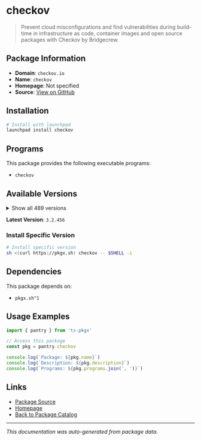 # checkov

> Prevent cloud misconfigurations and find vulnerabilities during build-time in infrastructure as code, container images and open source packages with Checkov by Bridgecrew.

## Package Information

- **Domain**: `checkov.io`
- **Name**: `checkov`
- **Homepage**: Not specified
- **Source**: [View on GitHub](https://github.com/pkgxdev/pantry/tree/main/projects/checkov.io/package.yml)

## Installation

```bash
# Install with launchpad
launchpad install checkov
```

## Programs

This package provides the following executable programs:

- `checkov`

## Available Versions

<details>
<summary>Show all 489 versions</summary>

- `3.2.456`, `3.2.453`, `3.2.452`, `3.2.451`, `3.2.450`
- `3.2.449`, `3.2.448`, `3.2.447`, `3.2.446`, `3.2.445`
- `3.2.444`, `3.2.443`, `3.2.442`, `3.2.441`, `3.2.440`
- `3.2.439`, `3.2.438`, `3.2.437`, `3.2.436`, `3.2.435`
- `3.2.434`, `3.2.433`, `3.2.432`, `3.2.431`, `3.2.430`
- `3.2.429`, `3.2.428`, `3.2.427`, `3.2.426`, `3.2.425`
- `3.2.424`, `3.2.423`, `3.2.422`, `3.2.421`, `3.2.420`
- `3.2.419`, `3.2.418`, `3.2.417`, `3.2.416`, `3.2.415`
- `3.2.414`, `3.2.413`, `3.2.412`, `3.2.411`, `3.2.410`
- `3.2.409`, `3.2.408`, `3.2.407`, `3.2.406`, `3.2.405`
- `3.2.404`, `3.2.403`, `3.2.402`, `3.2.401`, `3.2.400`
- `3.2.399`, `3.2.398`, `3.2.397`, `3.2.396`, `3.2.395`
- `3.2.394`, `3.2.393`, `3.2.392`, `3.2.391`, `3.2.390`
- `3.2.389`, `3.2.388`, `3.2.387`, `3.2.386`, `3.2.385`
- `3.2.384`, `3.2.383`, `3.2.382`, `3.2.381`, `3.2.380`
- `3.2.379`, `3.2.378`, `3.2.377`, `3.2.376`, `3.2.374`
- `3.2.373`, `3.2.372`, `3.2.370`, `3.2.369`, `3.2.368`
- `3.2.367`, `3.2.366`, `3.2.365`, `3.2.364`, `3.2.363`
- `3.2.362`, `3.2.361`, `3.2.360`, `3.2.359`, `3.2.358`
- `3.2.357`, `3.2.356`, `3.2.355`, `3.2.354`, `3.2.353`
- `3.2.352`, `3.2.351`, `3.2.350`, `3.2.349`, `3.2.348`
- `3.2.347`, `3.2.346`, `3.2.345`, `3.2.344`, `3.2.343`
- `3.2.342`, `3.2.341`, `3.2.340`, `3.2.339`, `3.2.337`
- `3.2.336`, `3.2.335`, `3.2.334`, `3.2.333`, `3.2.332`
- `3.2.331`, `3.2.330`, `3.2.329`, `3.2.328`, `3.2.327`
- `3.2.326`, `3.2.325`, `3.2.324`, `3.2.322`, `3.2.321`
- `3.2.320`, `3.2.319`, `3.2.318`, `3.2.317`, `3.2.316`
- `3.2.315`, `3.2.314`, `3.2.313`, `3.2.312`, `3.2.311`
- `3.2.310`, `3.2.309`, `3.2.308`, `3.2.307`, `3.2.306`
- `3.2.305`, `3.2.304`, `3.2.303`, `3.2.302`, `3.2.301`
- `3.2.300`, `3.2.299`, `3.2.298`, `3.2.297`, `3.2.296`
- `3.2.295`, `3.2.294`, `3.2.293`, `3.2.292`, `3.2.291`
- `3.2.290`, `3.2.289`, `3.2.288`, `3.2.287`, `3.2.286`
- `3.2.285`, `3.2.284`, `3.2.283`, `3.2.282`, `3.2.281`
- `3.2.280`, `3.2.279`, `3.2.278`, `3.2.277`, `3.2.276`
- `3.2.275`, `3.2.274`, `3.2.273`, `3.2.272`, `3.2.271`
- `3.2.270`, `3.2.269`, `3.2.268`, `3.2.267`, `3.2.266`
- `3.2.265`, `3.2.264`, `3.2.263`, `3.2.262`, `3.2.261`
- `3.2.260`, `3.2.259`, `3.2.258`, `3.2.257`, `3.2.256`
- `3.2.255`, `3.2.254`, `3.2.253`, `3.2.252`, `3.2.251`
- `3.2.250`, `3.2.249`, `3.2.248`, `3.2.247`, `3.2.246`
- `3.2.245`, `3.2.244`, `3.2.243`, `3.2.242`, `3.2.241`
- `3.2.240`, `3.2.239`, `3.2.238`, `3.2.237`, `3.2.236`
- `3.2.235`, `3.2.234`, `3.2.233`, `3.2.232`, `3.2.231`
- `3.2.230`, `3.2.229`, `3.2.228`, `3.2.227`, `3.2.226`
- `3.2.225`, `3.2.224`, `3.2.223`, `3.2.222`, `3.2.221`
- `3.2.220`, `3.2.219`, `3.2.218`, `3.2.217`, `3.2.216`
- `3.2.215`, `3.2.214`, `3.2.213`, `3.2.212`, `3.2.211`
- `3.2.210`, `3.2.209`, `3.2.208`, `3.2.207`, `3.2.206`
- `3.2.205`, `3.2.204`, `3.2.203`, `3.2.202`, `3.2.201`
- `3.2.200`, `3.2.199`, `3.2.198`, `3.2.197`, `3.2.196`
- `3.2.195`, `3.2.194`, `3.2.193`, `3.2.192`, `3.2.191`
- `3.2.190`, `3.2.189`, `3.2.188`, `3.2.187`, `3.2.186`
- `3.2.185`, `3.2.184`, `3.2.183`, `3.2.182`, `3.2.181`
- `3.2.180`, `3.2.179`, `3.2.178`, `3.2.177`, `3.2.176`
- `3.2.175`, `3.2.174`, `3.2.173`, `3.2.172`, `3.2.171`
- `3.2.170`, `3.2.169`, `3.2.168`, `3.2.167`, `3.2.166`
- `3.2.165`, `3.2.164`, `3.2.163`, `3.2.162`, `3.2.161`
- `3.2.160`, `3.2.159`, `3.2.158`, `3.2.157`, `3.2.156`
- `3.2.155`, `3.2.154`, `3.2.153`, `3.2.152`, `3.2.151`
- `3.2.150`, `3.2.149`, `3.2.148`, `3.2.147`, `3.2.146`
- `3.2.145`, `3.2.144`, `3.2.143`, `3.2.141`, `3.2.140`
- `3.2.139`, `3.2.138`, `3.2.137`, `3.2.136`, `3.2.135`
- `3.2.134`, `3.2.133`, `3.2.132`, `3.2.131`, `3.2.130`
- `3.2.129`, `3.2.128`, `3.2.127`, `3.2.126`, `3.2.125`
- `3.2.124`, `3.2.123`, `3.2.122`, `3.2.120`, `3.2.116`
- `3.2.115`, `3.2.114`, `3.2.113`, `3.2.112`, `3.2.111`
- `3.2.110`, `3.2.109`, `3.2.108`, `3.2.107`, `3.2.106`
- `3.2.105`, `3.2.104`, `3.2.103`, `3.2.102`, `3.2.101`
- `3.2.100`, `3.2.99`, `3.2.98`, `3.2.97`, `3.2.96`
- `3.2.95`, `3.2.94`, `3.2.93`, `3.2.92`, `3.2.91`
- `3.2.90`, `3.2.89`, `3.2.88`, `3.2.87`, `3.2.86`
- `3.2.85`, `3.2.84`, `3.2.83`, `3.2.82`, `3.2.81`
- `3.2.80`, `3.2.79`, `3.2.78`, `3.2.77`, `3.2.76`
- `3.2.75`, `3.2.74`, `3.2.73`, `3.2.72`, `3.2.71`
- `3.2.70`, `3.2.69`, `3.2.68`, `3.2.67`, `3.2.66`
- `3.2.65`, `3.2.64`, `3.2.63`, `3.2.62`, `3.2.61`
- `3.2.60`, `3.2.59`, `3.2.58`, `3.2.57`, `3.2.56`
- `3.2.55`, `3.2.54`, `3.2.53`, `3.2.52`, `3.2.51`
- `3.2.50`, `3.2.49`, `3.2.48`, `3.2.47`, `3.2.46`
- `3.2.45`, `3.2.44`, `3.2.43`, `3.2.42`, `3.2.41`
- `3.2.40`, `3.2.39`, `3.2.38`, `3.2.37`, `3.2.36`
- `3.2.35`, `3.2.34`, `3.2.33`, `3.2.32`, `3.2.31`
- `3.2.30`, `3.2.29`, `3.2.28`, `3.2.27`, `3.2.26`
- `3.2.25`, `3.2.24`, `3.2.23`, `3.2.22`, `3.2.21`
- `3.2.20`, `3.2.19`, `3.2.18`, `3.2.17`, `3.2.16`
- `3.2.15`, `3.2.14`, `3.2.13`, `3.2.12`, `3.2.11`
- `3.2.10`, `3.2.9`, `3.2.8`, `3.2.7`, `3.2.6`
- `3.2.5`, `3.2.4`, `3.2.3`, `3.2.2`, `3.2.1`
- `3.2.0`, `3.1.72`, `3.1.71`, `3.1.70`, `3.1.69`
- `3.1.68`, `3.1.67`, `3.1.66`, `3.1.65`, `3.1.64`
- `3.1.63`, `3.1.62`, `3.1.61`, `3.1.60`, `3.1.59`
- `3.1.58`, `3.1.57`, `3.1.56`, `3.1.55`, `3.1.54`
- `3.1.53`, `3.1.52`, `3.1.51`, `3.1.50`, `3.1.49`
- `3.1.48`, `3.1.47`, `3.1.46`, `3.1.45`, `3.1.44`
- `3.1.43`, `3.1.42`, `3.1.41`, `3.1.40`, `3.1.39`
- `3.1.38`, `3.1.37`, `3.1.36`, `3.1.35`, `3.1.34`
- `3.1.33`, `3.1.32`, `3.1.31`, `3.1.30`

</details>

**Latest Version**: `3.2.456`

### Install Specific Version

```bash
# Install specific version
sh <(curl https://pkgx.sh) checkov -- $SHELL -i
```

## Dependencies

This package depends on:

- `pkgx.sh^1`

## Usage Examples

```typescript
import { pantry } from 'ts-pkgx'

// Access this package
const pkg = pantry.checkov

console.log(`Package: ${pkg.name}`)
console.log(`Description: ${pkg.description}`)
console.log(`Programs: ${pkg.programs.join(', ')}`)
```

## Links

- [Package Source](https://github.com/pkgxdev/pantry/tree/main/projects/checkov.io/package.yml)
- [Homepage](#)
- [Back to Package Catalog](../../package-catalog.md)

---

*This documentation was auto-generated from package data.*
